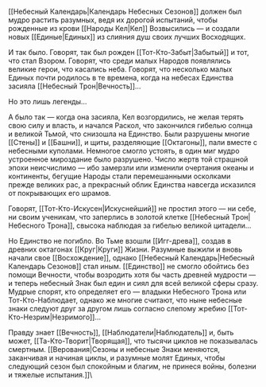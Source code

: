 [[Небесный Календарь|Календарь Небесных Сезонов]] должен был мудро растить разумных, ведя их дорогой испытаний, чтобы рожденные из крови [[Народы Кел|Кел]] Возвысились — и создали новых [[Единые|Единых]] из слияния душ своих лучших Восходящих.

И так было. Говорят, так был рожден [[Тот-Кто-Забыт|Забытый]] и тот, что стал Взором. Говорят, что среди малых Народов появлялись великие герои, что касались неба. Говорят, что несколько малых Единых почти родилось в те времена, когда на небесах Единства засияла [[Небесный Трон|Вечность]]…

Но это лишь легенды…

А было так — когда она засияла, Кел возгордились, не желая терять свою силу и власть, и начался Раскол, что закончился гибелью солнца и великой Тьмой, что снизошла на Единство. Были разрушены многие [[Стены]] и [[Башни]], и щиты, разделяющие [[Октагоны]], пали вместе с небесными куполами. Немногое смогло устоять, в один миг мудро устроенное мироздание было разрушено. Число жертв той страшной эпохи неисчислимо — ибо замерзли или изменили очертания океаны и континенты, бегущие Народы стали перемешанными осколками прежде великих рас, а прекрасный облик Единства навсегда исказился от покрывающих его шрамов.

Говорят, [[Тот-Кто-Искусен|Искуснейший]] не простил этого — ни себе, ни своим ученикам, что заперлись в золотой клетке [[Небесный Трон|Небесного Трона]], свысока наблюдая за гибелью великой цитадели…

Но Единство не погибло. Во Тьме взошли [[Игг-древа]], создав в древних октагонах [[Круг|Круги]] Жизни. Разумные выжили и вновь начали свое [[Восхождение]], однако [[Небесный Календарь|Небесный Календарь Сезонов]] стал иным. [[Единство]] не смогло обойтись без помощи Вечности, чтобы возродить хотя бы часть древней мудрости — и теперь небесный Знак был един и сиял для всей великой сферы сразу. Мудрые спорят, кто определяет его — владыки Небесного Трона или Тот-Кто-Наблюдает, однако же многие считают, что ныне небесные знаки следуют друг за другом лишь согласно слепому жребию [[Тот-Кто-Незрим|Незримого]]…

Правду знает [[Вечность]], [[Наблюдатели|Наблюдатель]] и, быть может, [[Та-Кто-Творит|Творящая]], что тысячи циклов не показывалась смертным. [[Верования|Сезоны и небесные Знаки меняются, заканчивая и начиная циклы, и разумные молят Единых, чтобы следующий сезон был спокойным и благим, не принеся войны, болезни и тяжелые испытания.]]\

